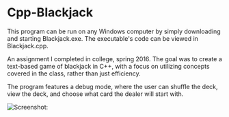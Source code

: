 # Cpp-Blackjack

This program can be run on any Windows computer by simply downloading and starting Blackjack.exe. The executable's code can be viewed in Blackjack.cpp.

An assignment I completed in college, spring 2016. The goal was to create a text-based game of blackjack in C++, with a focus on utilizing concepts covered in the class, rather than just efficiency.

The program features a debug mode, where the user can shuffle the deck, view the deck, and choose what card the dealer will start with.

![Screenshot:](https://github.com/ZacharyWyatt/Cpp-Blackjack/blob/master/Screenshot_1.png)
